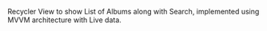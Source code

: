 Recycler View to show List of Albums along with Search, implemented using MVVM architecture with Live data.
